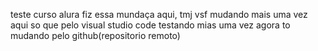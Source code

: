 teste curso alura
fiz essa mundaça aqui, tmj vsf
mudando mais uma vez aqui so que pelo visual studio code
testando mias uma vez
agora to mudando pelo github(repositorio remoto)

